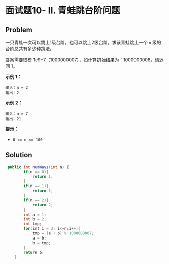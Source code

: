 # 面试题10- II. 青蛙跳台阶问题

## Problem

一只青蛙一次可以跳上1级台阶，也可以跳上2级台阶。求该青蛙跳上一个 `n` 级的台阶总共有多少种跳法。

答案需要取模 1e9+7（1000000007），如计算初始结果为：1000000008，请返回 1。

**示例 1：**

```text
输入：n = 2
输出：2
```

**示例 2：**

```text
输入：n = 7
输出：21
```

**提示：**

* `0 <= n <= 100`

## Solution

```java
 public int numWays(int n) {
        if(n == 0){
            return 1;
        }
        if(n == 1){
            return 1;
        }
        if(n == 2){
            return 2;
        }
        int a = 1;
        int b = 2;
        int tmp;
        for(int i = 3; i<=n;i++){
            tmp = (a + b) % 1000000007;
            a = b;
            b = tmp;
        }
        return b;
    }
```

